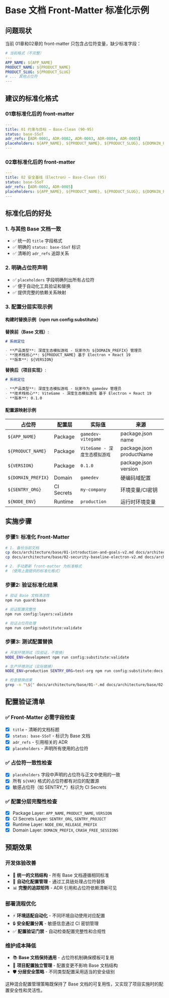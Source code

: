 # Base 文档 Front-Matter 标准化示例

## 问题现状

当前 01章和02章的 front-matter 只包含占位符变量，缺少标准字段：

```yaml
# 当前格式（不完整）
---
APP_NAME: ${APP_NAME}
PRODUCT_NAME: ${PRODUCT_NAME}
PRODUCT_SLUG: ${PRODUCT_SLUG}
# ... 其他占位符
---
```

## 建议的标准化格式

### 01章标准化后的 front-matter

```yaml
---
title: 01 约束与目标 — Base-Clean (90-95)
status: base-SSoT
adr_refs: [ADR-0001, ADR-0002, ADR-0003, ADR-0004, ADR-0005]
placeholders: ${APP_NAME}, ${PRODUCT_NAME}, ${PRODUCT_SLUG}, ${DOMAIN_PREFIX}, ${SENTRY_ORG}, ${SENTRY_PROJECT}, ${RELEASE_PREFIX}, ${VERSION}, ${ENV}, ${CRASH_FREE_SESSIONS}
---
```

### 02章标准化后的 front-matter

```yaml
---
title: 02 安全基线（Electron）— Base-Clean (95)
status: base-SSoT
adr_refs: [ADR-0002, ADR-0005]
placeholders: ${APP_NAME}, ${PRODUCT_NAME}, ${PRODUCT_SLUG}, ${DOMAIN_PREFIX}, ${SENTRY_ORG}, ${SENTRY_PROJECT}, ${RELEASE_PREFIX}, ${VERSION}, ${ENV}
---
```

## 标准化后的好处

### 1. 与其他 Base 文档一致

- ✅ 统一的 `title` 字段格式
- ✅ 明确的 `status: base-SSoT` 标识
- ✅ 清晰的 `adr_refs` 追踪关系

### 2. 明确占位符声明

- ✅ `placeholders` 字段明确列出所有占位符
- ✅ 便于自动化工具验证和替换
- ✅ 提供完整的依赖关系映射

### 3. 配置分层实现示例

#### 构建时替换示例（npm run config:substitute）

**替换前（Base 文档）**:

```markdown
# 系统定位

- **产品类型**: 深度生态模拟游戏 - 玩家作为 ${DOMAIN_PREFIX} 管理员
- **技术栈核心**: ${PRODUCT_NAME} 基于 Electron + React 19
- **版本**: ${VERSION}
```

**替换后（项目实现）**:

```markdown
# 系统定位

- **产品类型**: 深度生态模拟游戏 - 玩家作为 gamedev 管理员
- **技术栈核心**: ViteGame - 深度生态模拟游戏 基于 Electron + React 19
- **版本**: 0.1.0
```

#### 配置源映射示例

| 占位符             | 配置层     | 实际值                        | 来源                     |
| ------------------ | ---------- | ----------------------------- | ------------------------ |
| `${APP_NAME}`      | Package    | `gamedev-vitegame`            | package.json name        |
| `${PRODUCT_NAME}`  | Package    | `ViteGame - 深度生态模拟游戏` | package.json productName |
| `${VERSION}`       | Package    | `0.1.0`                       | package.json version     |
| `${DOMAIN_PREFIX}` | Domain     | `gamedev`                     | 硬编码域配置             |
| `${SENTRY_ORG}`    | CI Secrets | `my-company`                  | 环境变量/CI密钥          |
| `${NODE_ENV}`      | Runtime    | `production`                  | 运行时环境变量           |

## 实施步骤

### 步骤1: 标准化 Front-Matter

```bash
# 1. 备份当前文档
cp docs/architecture/base/01-introduction-and-goals-v2.md docs/architecture/base/01-introduction-and-goals-v2.md.backup
cp docs/architecture/base/02-security-baseline-electron-v2.md docs/architecture/base/02-security-baseline-electron-v2.md.backup

# 2. 手动更新 front-matter 为标准格式
# （使用上面提供的标准化格式）
```

### 步骤2: 验证标准化结果

```bash
# 验证 Base 文档清洁性
npm run guard:base

# 验证配置完整性
npm run config:layers:validate

# 验证占位符处理
npm run config:substitute:validate
```

### 步骤3: 测试配置替换

```bash
# 开发环境测试（仅验证，不替换）
NODE_ENV=development npm run config:substitute:validate

# 生产环境测试（实际替换）
NODE_ENV=production SENTRY_ORG=test-org npm run config:substitute:docs

# 检查替换结果
grep -n "\${" docs/architecture/base/01-*.md docs/architecture/base/02-*.md
```

## 配置验证清单

### ✅ Front-Matter 必需字段检查

- [x] `title` - 清晰的文档标题
- [x] `status: base-SSoT` - 标识为 Base 文档
- [x] `adr_refs` - 引用相关的 ADR
- [x] `placeholders` - 声明所有使用的占位符

### ✅ 占位符一致性检查

- [x] `placeholders` 字段中声明的占位符与正文中使用的一致
- [x] 所有 `${VAR}` 格式的占位符都有对应的配置源
- [x] 敏感占位符（如 SENTRY\_\*）标识为 CI Secrets

### ✅ 配置分层完整性检查

- [x] Package Layer: `APP_NAME`, `PRODUCT_NAME`, `VERSION`
- [x] CI Secrets Layer: `SENTRY_ORG`, `SENTRY_PROJECT`
- [x] Runtime Layer: `NODE_ENV`, `RELEASE_PREFIX`
- [x] Domain Layer: `DOMAIN_PREFIX`, `CRASH_FREE_SESSIONS`

## 预期效果

### 开发体验改善

- 🚀 **统一的文档结构** - 所有 Base 文档遵循相同标准
- 🔧 **自动化配置管理** - 通过工具链处理占位符替换
- 📊 **完整的追踪矩阵** - ADR 引用和占位符依赖清晰可见

### 部署流程优化

- ⚡ **环境适配自动化** - 不同环境自动使用对应配置
- 🔒 **安全配置分离** - 敏感信息通过 CI 密钥管理
- ✅ **配置验证门禁** - 自动检查配置完整性和合规性

### 维护成本降低

- 📚 **Base 文档保持通用** - 占位符机制确保模板可复用
- 🔄 **项目配置独立管理** - 配置变更不影响 Base 文档结构
- 🛡️ **分层安全策略** - 不同类型配置采用适当的安全级别

这种混合配置管理策略既保持了 Base 文档的可复用性，又实现了项目实施时的配置安全性和灵活性。
